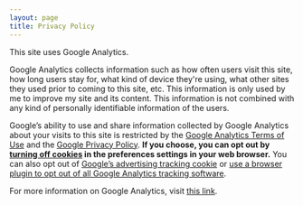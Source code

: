 ```yaml
---
layout: page
title: Privacy Policy
---
```


This site uses Google Analytics.

Google Analytics collects information such as how often users visit this site, how long users stay for, what kind of device they're using, what other sites they used prior to coming to this site, etc. This information is only used by me to improve my site and its content. This information is not combined with any kind of personally identifiable information of the users.

Google’s ability to use and share information collected by Google Analytics about your visits to this site is restricted by the [Google Analytics Terms of Use](http://www.google.com/analytics/terms/us.html) and the [Google Privacy Policy](http://www.google.com/policies/privacy/). **If you choose, you can opt out by [turning off cookies](http://www.usa.gov/optout-instructions.shtml) in the preferences settings in your web browser.** You can also opt out of [Google’s advertising tracking cookie](http://www.google.com/policies/technologies/ads/) or [use a browser plugin to opt out of all Google Analytics tracking software](https://tools.google.com/dlpage/gaoptout?hl=en).

For more information on Google Analytics, visit [this link](http://www.google.com/analytics/).
